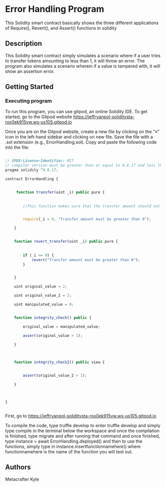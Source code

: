 # Error Handling Program

This Solidity smart contract basically shows the three different applications of Require(), Revert(), and Assert() functions in solidity

## Description


This Solidity smart contract simply simulates a scenario where if a user tries to transfer tokens amounting to less than 1, it will throw an error. The program also simulates a scenario wherein if a value is tampered with, it will show
an assertion error.


## Getting Started

### Executing program

To run this program, you can use gitpod, an online Solidity IDE. To get started, go to the Gitpod website https://jeffryanpol-soliditysta-rox0ek915vw.ws-us105.gitpod.io

Once you are on the Gitpod website, create a new file by clicking on the "≡" icon in the left-hand sidebar and clicking on new file. Save the file with a .sol extension (e.g., ErrorHandling.sol). Copy and paste the following code into the file:

```javascript

// SPDX-License-Identifier: MIT
// compiler version must be greater than or equal to 0.8.17 and less than 0.9.0
pragma solidity ^0.8.17;

contract ErrorHandling {


     function transfer(uint _i) public pure {
       
       
        //This function makes sure that the transfer amount should not be less than 0


        require(_i > 0, "Transfer amount must be greater than 0");

    }


    function revert_transfer(uint _i) public pure {
       
        
        if (_i <= 0) {
            revert("Transfer amount must be greater than 0");
        }


    }

    uint original_value = 2;

    uint original_value_2 = 2;

    uint manipulated_value = 0;


    function integrity_check() public {

        original_value = manipulated_value;

        assert(original_value > 1);

    }

    

    function integrity_check2() public view {


        assert(original_value_2 > 1);

    }



}



```
First, go to https://jeffryanpol-soliditysta-rox0ek915vw.ws-us105.gitpod.io

To compile the code, type truffle develop to enter truffle develop and simply type compile in the terminal below the workspace and once the compilation is finished, type migrate and after running that command and once finished, type instance = await ErrorHandling.deployed() and then to use the functions, simply type in instance.insertfunctionnamehere() where functionnamehere is the name of the function you will test out.

## Authors

Metacrafter Kyle  
